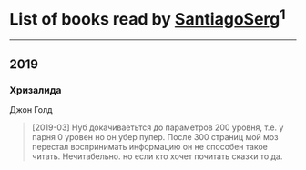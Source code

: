 # List of books read by [SantiagoSerg](http://vk.com/id15813417)<sup>1</sup>
---

## 2019

### Хризалида
Джон Голд
> [2019-03] Нуб докачиваетьтся до параметров 200 уровня, т.е. у парня 0 уровен но он убер пупер. После 300 страниц мой моз перестал воспринимать информацию  он не способен такое читать. Нечитабельно. но если кто хочет почитать сказки то да.



